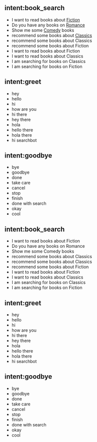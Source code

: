 ## intent:book_search
- I want to read books about [Fiction](book_type)
- Do you have any books on [Romance](book_type)
- Show me some [Comedy](book_type) books
- recommend some books about [Classics](book_type)
- recommend some books about Classics
- recommend some books about Fiction
- I want to read books about Fiction
- I want to read books about Classics
- I am searching for books on Classics
- I am searching for books on Fiction

## intent:greet
- hey
- hello
- hi
- how are you
- hi there
- hey there
- hola
- hello there
- hola there
- hi searchbot

## intent:goodbye
- bye
- goodbye
- done
- take care
- cancel
- stop
- finish
- done with search
- okay
- cool


## intent:book_search
- I want to read books about Fiction
- Do you have any books on Romance
- Show me some Comedy books
- recommend some books about Classics
- recommend some books about Classics
- recommend some books about Fiction
- I want to read books about Fiction
- I want to read books about Classics
- I am searching for books on Classics
- I am searching for books on Fiction

## intent:greet
- hey
- hello
- hi
- how are you
- hi there
- hey there
- hola
- hello there
- hola there
- hi searchbot

## intent:goodbye
- bye
- goodbye
- done
- take care
- cancel
- stop
- finish
- done with search
- okay
- cool

